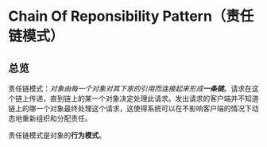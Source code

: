 # Chain Of Reponsibility Pattern（责任链模式）

## 总览

责任链模式：*对象由每一个对象对其下家的引用而连接起来形成**一条链***</u>。请求在这个链上传递，直到链上的某一个对象决定处理此请求。发出请求的客户端并不知道链上的哪一个对象最终处理这个请求，这使得系统可以在不影响客户端的情况下动态地重新组织和分配责任。

责任链模式是对象的**行为模式**。
